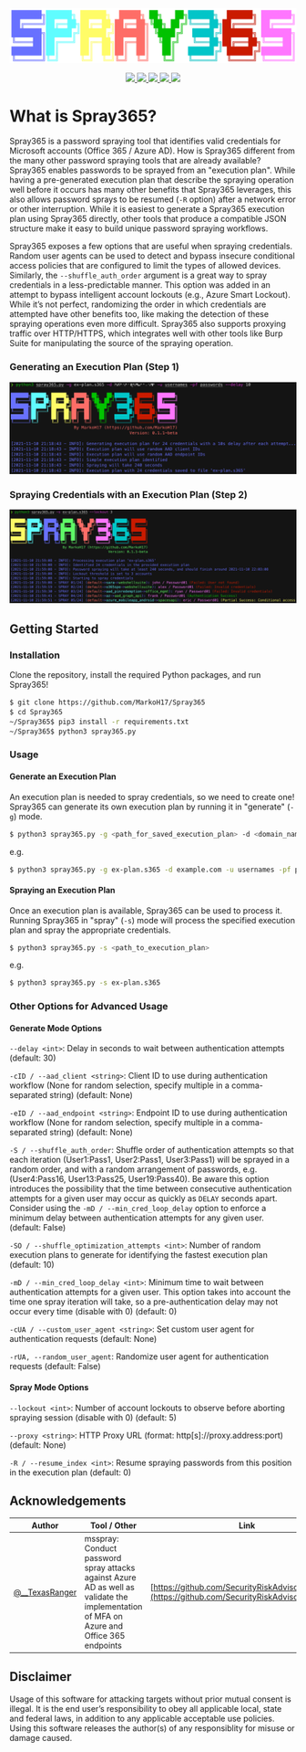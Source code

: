 ![Spray 365 Logo](screenshots/spray365_logo.png)

<p align="center">
  <a href="https://github.com/MarkoH17/Spray365/releases/latest">
    <img src="https://img.shields.io/github/v/tag/markoh17/spray365?label=latest&style=flat-square">
  </a>
  <a href="https://github.com/MarkoH17/Spray365/stargazers">
    <img src="https://img.shields.io/github/stars/MarkoH17/Spray365?&style=flat-square">
  </a>
  <a href="https://github.com/MarkoH17/Spray365/network/members">
    <img src="https://img.shields.io/github/forks/MarkoH17/Spray365?&style=flat-square">
  </a>
  <a href="https://github.com/MarkoH17/Spray365/blob/main/LICENSE">
    <img src="https://img.shields.io/github/license/MarkoH17/Spray365?&style=flat-square">
  </a>
  <a href="https://github.com/MarkoH17/Spray365/blob/main/spray365.py">
    <img src="https://img.shields.io/github/languages/top/markoh17/spray365?style=flat-square">
  </a>
  <br>
</p>

# What is Spray365?
Spray365 is a password spraying tool that identifies valid credentials for Microsoft accounts (Office 365 / Azure AD). How is Spray365 different from the many other password spraying tools that are already available? Spray365 enables passwords to be sprayed from an "execution plan". While having a pre-generated execution plan that describe the spraying operation well before it occurs has many other benefits that Spray365 leverages, this also allows password sprays to be resumed (`-R` option) after a network error or other interruption. While it is easiest to generate a Spray365 execution plan using Spray365 directly, other tools that produce a compatible JSON structure make it easy to build unique password spraying workflows. 

Spray365 exposes a few options that are useful when spraying credentials. Random user agents can be used to detect and bypass insecure conditional access policies that are configured to limit the types of allowed devices. Similarly, the `--shuffle_auth_order` argument is a great way to spray credentials in a less-predictable manner. This option was added in an attempt to bypass intelligent account lockouts (e.g., Azure Smart Lockout). While it’s not perfect, randomizing the order in which credentials are attempted have other benefits too, like making the detection of these spraying operations even more difficult. Spray365 also supports proxying traffic over HTTP/HTTPS, which integrates well with other tools like Burp Suite for manipulating the source of the spraying operation.

### Generating an Execution Plan (Step 1)
![Generating Execution Plan](screenshots/basic_generation.png)

### Spraying Credentials with an Execution Plan (Step 2)
![Spraying Execution Plan](screenshots/basic_spraying.png)

## Getting Started

### Installation
Clone the repository, install the required Python packages, and run Spray365!
```bash
$ git clone https://github.com/MarkoH17/Spray365
$ cd Spray365
~/Spray365$ pip3 install -r requirements.txt
~/Spray365$ python3 spray365.py
```

### Usage
#### Generate an Execution Plan
An execution plan is needed to spray credentials, so we need to create one! Spray365 can generate its own execution plan by running it in "generate" (`-g`) mode.
```bash
$ python3 spray365.py -g <path_for_saved_execution_plan> -d <domain_name> -u <file_containing_usernames> -pf <file_containing_passwords>
```
e.g.
```bash
$ python3 spray365.py -g ex-plan.s365 -d example.com -u usernames -pf passwords
```

#### Spraying an Execution Plan
Once an execution plan is available, Spray365 can be used to process it. Running Spray365 in "spray" (`-s`) mode will process the specified execution plan and spray the appropriate credentials.
```bash
$ python3 spray365.py -s <path_to_execution_plan>
```
e.g.
```bash
$ python3 spray365.py -s ex-plan.s365
```

### Other Options for Advanced Usage
#### Generate Mode Options

`--delay <int>`: Delay in seconds to wait between authentication attempts (default: 30)

`-cID / --aad_client <string>`: Client ID to use during authentication workflow (None for random selection, specify multiple in a comma-separated string) (default: None)

`-eID / --aad_endpoint <string>`: Endpoint ID to use during authentication workflow (None for random selection, specify multiple in a comma-separated string) (default: None)

`-S / --shuffle_auth_order`: Shuffle order of authentication attempts so that each iteration (User1:Pass1, User2:Pass1, User3:Pass1) will be sprayed in a random order, and with a random arrangement of passwords, e.g. (User4:Pass16, User13:Pass25, User19:Pass40). Be aware this option introduces the possibility that the time between consecutive authentication attempts for a given user may occur as quickly as `DELAY` seconds apart. Consider using the `-mD / --min_cred_loop_delay` option to enforce a minimum delay between authentication attempts for any given user. (default: False)

`-SO / --shuffle_optimization_attempts <int>`: Number of random execution plans to generate for identifying the fastest execution plan (default: 10)

`-mD / --min_cred_loop_delay <int>`: Minimum time to wait between authentication attempts for a given user. This option takes into account the time one spray iteration will take, so a pre-authentication delay may not occur every time (disable with 0) (default: 0)

`-cUA / --custom_user_agent <string>`: Set custom user agent for authentication requests (default: None)

`-rUA, --random_user_agent`: Randomize user agent for authentication requests (default: False)
  
#### Spray Mode Options
  
`--lockout <int>`: Number of account lockouts to observe before aborting spraying session (disable with 0) (default: 5)

`--proxy <string>`: HTTP Proxy URL (format: http[s]://proxy.address:port) (default: None)

`-R / --resume_index <int>`: Resume spraying passwords from this position in the execution plan (default: 0)


## Acknowledgements
| Author | Tool / Other | Link |
| --- | --- | --- |
| [@__TexasRanger](https://twitter.com/__TexasRanger) | msspray: Conduct password spray attacks against Azure AD as well as validate the implementation of MFA on Azure and Office 365 endpoints | [https://github.com/SecurityRiskAdvisors/msspray](https://github.com/SecurityRiskAdvisors/msspray)

## Disclaimer
Usage of this software for attacking targets without prior mutual consent is illegal. It is the end user’s responsibility to obey all applicable local, state and federal laws, in addition to any applicable acceptable use policies. Using this software releases the author(s) of any responsiblity for misuse or damage caused.
